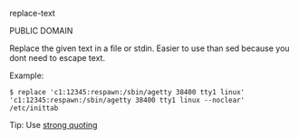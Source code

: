replace-text

PUBLIC DOMAIN

Replace the given text in a file or stdin. Easier to use than sed because you dont need to escape text.

Example:
```
$ replace 'c1:12345:respawn:/sbin/agetty 38400 tty1 linux' 'c1:12345:respawn:/sbin/agetty 38400 tty1 linux --noclear' /etc/inittab
```

Tip: Use [strong quoting](http://wiki.bash-hackers.org/syntax/quoting)

